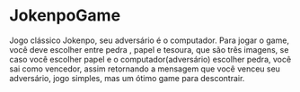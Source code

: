 # JokenpoGame
Jogo clássico Jokenpo, seu adversário é o computador. Para jogar o game, você deve escolher entre pedra , papel e tesoura, que são três imagens, se caso você escolher papel e o computador(adversário) escolher pedra, você sai como vencedor, assim retornando a mensagem que você venceu seu adversário, jogo simples, mas um ótimo game para descontrair.
